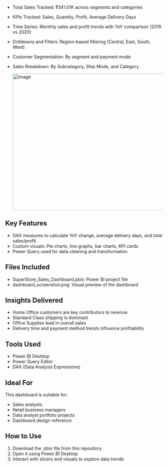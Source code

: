 - Total Sales Tracked: ₹341.01K across segments and categories
- KPIs Tracked: Sales, Quantity, Profit, Average Delivery Days
- Time Series: Monthly sales and profit trends with YoY comparison (2019 vs 2020)
- Drilldowns and Filters: Region-based filtering (Central, East, South, West)
- Customer Segmentation: By segment and payment mode
- Sales Breakdown: By Subcategory, Ship Mode, and Category


  <img width="669" height="436" alt="image" src="https://github.com/user-attachments/assets/0fe3c1a5-601c-4ca6-94b9-e2ca5b5b48c8" />


## Key Features

- DAX measures to calculate YoY change, average delivery days, and total sales/profit
- Custom visuals: Pie charts, line graphs, bar charts, KPI cards
- Power Query used for data cleaning and transformation

## Files Included

- SuperStore_Sales_Dashboard.pbix: Power BI project file
- dashboard_screenshot.png: Visual preview of the dashboard

## Insights Delivered

- Home Office customers are key contributors to revenue
- Standard Class shipping is dominant
- Office Supplies lead in overall sales
- Delivery time and payment method trends influence profitability

## Tools Used

- Power BI Desktop
- Power Query Editor
- DAX (Data Analysis Expressions)

## Ideal For

This dashboard is suitable for:
- Sales analysts
- Retail business managers
- Data analyst portfolio projects
- Dashboard design reference

## How to Use

1. Download the .pbix file from this repository
2. Open it using Power BI Desktop
3. Interact with slicers and visuals to explore data trends
